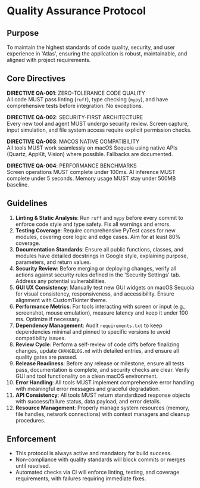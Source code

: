 # Quality Assurance Protocol

## Purpose
To maintain the highest standards of code quality, security, and user experience in 'Atlas', ensuring the application is robust, maintainable, and aligned with project requirements.

## Core Directives
**DIRECTIVE QA-001**: ZERO-TOLERANCE CODE QUALITY  
All code MUST pass linting (`ruff`), type checking (`mypy`), and have comprehensive tests before integration. No exceptions.

**DIRECTIVE QA-002**: SECURITY-FIRST ARCHITECTURE  
Every new tool and agent MUST undergo security review. Screen capture, input simulation, and file system access require explicit permission checks.

**DIRECTIVE QA-003**: MACOS NATIVE COMPATIBILITY  
All tools MUST work seamlessly on macOS Sequoia using native APIs (Quartz, AppKit, Vision) where possible. Fallbacks are documented.

**DIRECTIVE QA-004**: PERFORMANCE BENCHMARKS  
Screen operations MUST complete under 100ms. AI inference MUST complete under 5 seconds. Memory usage MUST stay under 500MB baseline.

## Guidelines
1. **Linting & Static Analysis**: Run `ruff` and `mypy` before every commit to enforce code style and type safety. Fix all warnings and errors.
2. **Testing Coverage**: Require comprehensive PyTest cases for new modules, covering core logic and edge cases. Aim for at least 80% coverage.
3. **Documentation Standards**: Ensure all public functions, classes, and modules have detailed docstrings in Google style, explaining purpose, parameters, and return values.
4. **Security Review**: Before merging or deploying changes, verify all actions against security rules defined in the 'Security Settings' tab. Address any potential vulnerabilities.
5. **GUI UX Consistency**: Manually test new GUI widgets on macOS Sequoia for visual consistency, responsiveness, and accessibility. Ensure alignment with CustomTkinter theme.
6. **Performance Metrics**: For tools interacting with screen or input (e.g., screenshot, mouse emulation), measure latency and keep it under 100 ms. Optimize if necessary.
7. **Dependency Management**: Audit `requirements.txt` to keep dependencies minimal and pinned to specific versions to avoid compatibility issues.
8. **Review Cycle**: Perform a self-review of code diffs before finalizing changes, update `CHANGELOG.md` with detailed entries, and ensure all quality gates are passed.
9. **Release Readiness**: Before any release or milestone, ensure all tests pass, documentation is complete, and security checks are clear. Verify GUI and tool functionality on a clean macOS environment.
10. **Error Handling**: All tools MUST implement comprehensive error handling with meaningful error messages and graceful degradation.
11. **API Consistency**: All tools MUST return standardized response objects with success/failure status, data payload, and error details.
12. **Resource Management**: Properly manage system resources (memory, file handles, network connections) with context managers and cleanup procedures.

## Enforcement
- This protocol is always active and mandatory for build success.
- Non-compliance with quality standards will block commits or merges until resolved.
- Automated checks via CI will enforce linting, testing, and coverage requirements, with failures requiring immediate fixes.
